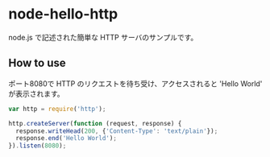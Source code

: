 # node-hello-http 

node.js で記述された簡単な HTTP サーバのサンプルです。

## How to use
ポート8080で HTTP のリクエストを待ち受け、アクセスされると 'Hello World' が表示されます。

```js
var http = require('http');

http.createServer(function (request, response) {
  response.writeHead(200, {'Content-Type': 'text/plain'});
  response.end('Hello World');
}).listen(8080);
```